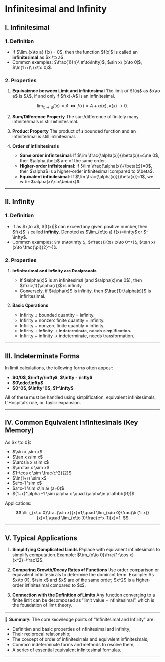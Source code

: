 
# Infinitesimal and Infinity

## I. Infinitesimal

### 1. Definition

* If \$\lim\_{x\to a} f(x) = 0\$, then the function \$f(x)\$ is called an **infinitesimal** as \$x \to a\$.
* Common examples: \$\frac{1}{n}\ (n\to\infty)\$, \$\sin x\ (x\to 0)\$, \$\ln(1+x)\ (x\to 0)\$.

### 2. Properties

1. **Equivalence between Limit and Infinitesimal**
   The limit of \$f(x)\$ as \$x\to a\$ is \$A\$, if and only if \$f(x)-A\$ is an infinitesimal.

$$
\lim_{x\to a} f(x)=A \iff f(x)=A+\alpha(x),\ \alpha(x)\to 0.
$$

2. **Sum/Difference Property**
   The sum/difference of finitely many infinitesimals is still infinitesimal.

3. **Product Property**
   The product of a bounded function and an infinitesimal is still infinitesimal.

4. **Order of Infinitesimals**

   * **Same order infinitesimal**: If \$\lim \frac{\alpha(x)}{\beta(x)}=c\ne 0\$, then \$\alpha,\beta\$ are of the same order.
   * **Higher-order infinitesimal**: If \$\lim \frac{\alpha(x)}{\beta(x)}=0\$, then \$\alpha\$ is a higher-order infinitesimal compared to \$\beta\$.
   * **Equivalent infinitesimal**: If \$\lim \frac{\alpha(x)}{\beta(x)}=1\$, we write \$\alpha(x)\sim\beta(x)\$.

---

## II. Infinity

### 1. Definition

* If as \$x\to a\$, \$|f(x)|\$ can exceed any given positive number, then \$f(x)\$ is called **infinity**. Denoted as \$\lim\_{x\to a} f(x)=\infty\$ or \$-\infty\$.
* Common examples: \$n\ (n\to\infty)\$, \$\frac{1}{x}\ (x\to 0^+)\$, \$\tan x\ (x\to \frac{\pi}{2}^-)\$.

### 2. Properties

1. **Infinitesimal and Infinity are Reciprocals**

   * If \$\alpha(x)\$ is an infinitesimal (and \$\alpha(x)\ne 0\$), then \$\frac{1}{\alpha(x)}\$ is infinity.
   * Conversely, if \$\alpha(x)\$ is infinity, then \$\frac{1}{\alpha(x)}\$ is infinitesimal.

2. **Basic Operations**

   * Infinity ± bounded quantity = infinity.
   * Infinity × nonzero finite quantity = infinity.
   * Infinity ÷ nonzero finite quantity = infinity.
   * Infinity ÷ infinity → indeterminate, needs simplification.
   * Infinity − infinity → indeterminate, needs transformation.

---

## III. Indeterminate Forms

In limit calculations, the following forms often appear:

* **\$0/0\$**, **\$\infty/\infty\$**, **\$\infty - \infty\$**
* **\$0\cdot\infty\$**
* **\$0^0\$, \$\infty^0\$, \$1^\infty\$**

All of these must be handled using simplification, equivalent infinitesimals, L’Hospital’s rule, or Taylor expansion.

---

## IV. Common Equivalent Infinitesimals (Key Memory)

As \$x \to 0\$:

* \$\sin x \sim x\$
* \$\tan x \sim x\$
* \$\arcsin x \sim x\$
* \$\arctan x \sim x\$
* \$1-\cos x \sim \frac{x^2}{2}\$
* \$\ln(1+x) \sim x\$
* \$e^x-1 \sim x\$
* \$a^x-1 \sim x\ln a\ (a>0)\$
* \$(1+x)^\alpha -1 \sim \alpha x \quad (\alpha\in \mathbb{R})\$

Applications:

$$
\lim_{x\to 0}\frac{\sin x}{x}=1,\quad
\lim_{x\to 0}\frac{\ln(1+x)}{x}=1,\quad
\lim_{x\to 0}\frac{e^x-1}{x}=1.
$$

---

## V. Typical Applications

1. **Simplifying Complicated Limits**
   Replace with equivalent infinitesimals to simplify computation.
   Example: \$\lim\_{x\to 0}\frac{1-\cos x}{x^2}=\frac12\$.

2. **Comparing Growth/Decay Rates of Functions**
   Use order comparison or equivalent infinitesimals to determine the dominant term.
   Example: As \$x\to 0\$, \$\sin x\$ and \$x\$ are of the same order; \$x^2\$ is a higher-order infinitesimal compared to \$x\$.

3. **Connection with the Definition of Limits**
   Any function converging to a finite limit can be decomposed as “limit value + infinitesimal”, which is the foundation of limit theory.

---

📌 **Summary:**
The core knowledge points of “Infinitesimal and Infinity” are:

* Definition and basic properties of infinitesimal and infinity;
* Their reciprocal relationship;
* The concept of order of infinitesimals and equivalent infinitesimals;
* Common indeterminate forms and methods to resolve them;
* A series of essential equivalent infinitesimal formulas.

---


